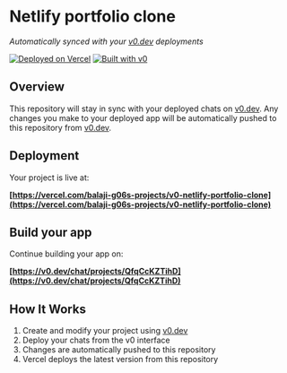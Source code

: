 # Netlify portfolio clone

*Automatically synced with your [v0.dev](https://v0.dev) deployments*

[![Deployed on Vercel](https://img.shields.io/badge/Deployed%20on-Vercel-black?style=for-the-badge&logo=vercel)](https://vercel.com/balaji-g06s-projects/v0-netlify-portfolio-clone)
[![Built with v0](https://img.shields.io/badge/Built%20with-v0.dev-black?style=for-the-badge)](https://v0.dev/chat/projects/QfqCcKZTihD)

## Overview

This repository will stay in sync with your deployed chats on [v0.dev](https://v0.dev).
Any changes you make to your deployed app will be automatically pushed to this repository from [v0.dev](https://v0.dev).

## Deployment

Your project is live at:

**[https://vercel.com/balaji-g06s-projects/v0-netlify-portfolio-clone](https://vercel.com/balaji-g06s-projects/v0-netlify-portfolio-clone)**

## Build your app

Continue building your app on:

**[https://v0.dev/chat/projects/QfqCcKZTihD](https://v0.dev/chat/projects/QfqCcKZTihD)**

## How It Works

1. Create and modify your project using [v0.dev](https://v0.dev)
2. Deploy your chats from the v0 interface
3. Changes are automatically pushed to this repository
4. Vercel deploys the latest version from this repository